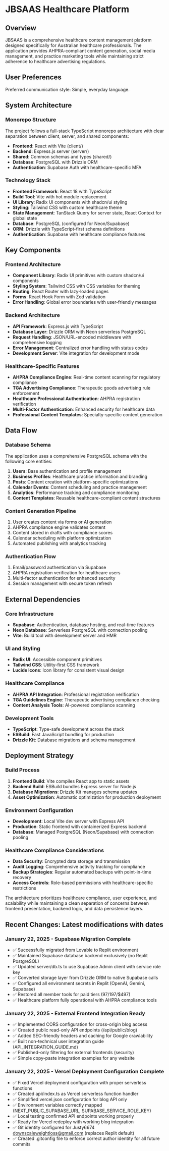 # JBSAAS Healthcare Platform

## Overview

JBSAAS is a comprehensive healthcare content management platform designed specifically for Australian healthcare professionals. The application provides AHPRA-compliant content generation, social media management, and practice marketing tools while maintaining strict adherence to healthcare advertising regulations.

## User Preferences

Preferred communication style: Simple, everyday language.

## System Architecture

### Monorepo Structure
The project follows a full-stack TypeScript monorepo architecture with clear separation between client, server, and shared components:

- **Frontend**: React with Vite (client/)
- **Backend**: Express.js server (server/)
- **Shared**: Common schemas and types (shared/)
- **Database**: PostgreSQL with Drizzle ORM
- **Authentication**: Supabase Auth with healthcare-specific MFA

### Technology Stack
- **Frontend Framework**: React 18 with TypeScript
- **Build Tool**: Vite with hot module replacement
- **UI Library**: Radix UI components with shadcn/ui styling
- **Styling**: Tailwind CSS with custom healthcare theme
- **State Management**: TanStack Query for server state, React Context for global state
- **Database**: PostgreSQL (configured for Neon/Supabase)
- **ORM**: Drizzle with TypeScript-first schema definitions
- **Authentication**: Supabase with healthcare compliance features

## Key Components

### Frontend Architecture
- **Component Library**: Radix UI primitives with custom shadcn/ui components
- **Styling System**: Tailwind CSS with CSS variables for theming
- **Routing**: React Router with lazy-loaded pages
- **Forms**: React Hook Form with Zod validation
- **Error Handling**: Global error boundaries with user-friendly messages

### Backend Architecture
- **API Framework**: Express.js with TypeScript
- **Database Layer**: Drizzle ORM with Neon serverless PostgreSQL
- **Request Handling**: JSON/URL-encoded middleware with comprehensive logging
- **Error Management**: Centralized error handling with status codes
- **Development Server**: Vite integration for development mode

### Healthcare-Specific Features
- **AHPRA Compliance Engine**: Real-time content scanning for regulatory compliance
- **TGA Advertising Compliance**: Therapeutic goods advertising rule enforcement
- **Healthcare Professional Authentication**: AHPRA registration verification
- **Multi-Factor Authentication**: Enhanced security for healthcare data
- **Professional Content Templates**: Specialty-specific content generation

## Data Flow

### Database Schema
The application uses a comprehensive PostgreSQL schema with the following core entities:

1. **Users**: Base authentication and profile management
2. **Business Profiles**: Healthcare practice information and branding
3. **Posts**: Content creation with platform-specific optimizations
4. **Calendar Events**: Content scheduling and practice management
5. **Analytics**: Performance tracking and compliance monitoring
6. **Content Templates**: Reusable healthcare-compliant content structures

### Content Generation Pipeline
1. User creates content via forms or AI generation
2. AHPRA compliance engine validates content
3. Content stored in drafts with compliance scores
4. Calendar scheduling with platform optimization
5. Automated publishing with analytics tracking

### Authentication Flow
1. Email/password authentication via Supabase
2. AHPRA registration verification for healthcare users
3. Multi-factor authentication for enhanced security
4. Session management with secure token refresh

## External Dependencies

### Core Infrastructure
- **Supabase**: Authentication, database hosting, and real-time features
- **Neon Database**: Serverless PostgreSQL with connection pooling
- **Vite**: Build tool with development server and HMR

### UI and Styling
- **Radix UI**: Accessible component primitives
- **Tailwind CSS**: Utility-first CSS framework
- **Lucide Icons**: Icon library for consistent visual design

### Healthcare Compliance
- **AHPRA API Integration**: Professional registration verification
- **TGA Guidelines Engine**: Therapeutic advertising compliance checking
- **Content Analysis Tools**: AI-powered compliance scanning

### Development Tools
- **TypeScript**: Type-safe development across the stack
- **ESBuild**: Fast JavaScript bundling for production
- **Drizzle Kit**: Database migrations and schema management

## Deployment Strategy

### Build Process
1. **Frontend Build**: Vite compiles React app to static assets
2. **Backend Build**: ESBuild bundles Express server for Node.js
3. **Database Migrations**: Drizzle Kit manages schema updates
4. **Asset Optimization**: Automatic optimization for production deployment

### Environment Configuration
- **Development**: Local Vite dev server with Express API
- **Production**: Static frontend with containerized Express backend
- **Database**: Managed PostgreSQL (Neon/Supabase) with connection pooling

### Healthcare Compliance Considerations
- **Data Security**: Encrypted data storage and transmission
- **Audit Logging**: Comprehensive activity tracking for compliance
- **Backup Strategies**: Regular automated backups with point-in-time recovery
- **Access Controls**: Role-based permissions with healthcare-specific restrictions

The architecture prioritizes healthcare compliance, user experience, and scalability while maintaining a clean separation of concerns between frontend presentation, backend logic, and data persistence layers.

## Recent Changes: Latest modifications with dates

### January 22, 2025 - Supabase Migration Complete
- ✅ Successfully migrated from Lovable to Replit environment  
- ✅ Maintained Supabase database backend exclusively (no Replit PostgreSQL)
- ✅ Updated server/db.ts to use Supabase Admin client with service role key
- ✅ Converted storage layer from Drizzle ORM to native Supabase calls
- ✅ Configured all environment secrets in Replit (OpenAI, Gemini, Supabase)
- ✅ Restored all member tools for paid tiers ($97/$197/$497)
- ✅ Healthcare platform fully operational with AHPRA compliance tools

### January 22, 2025 - External Frontend Integration Ready
- ✅ Implemented CORS configuration for cross-origin blog access
- ✅ Created public read-only API endpoints (/api/public/blog)
- ✅ Added SEO-friendly headers and caching for Google crawlability
- ✅ Built non-technical user integration guide (API_INTEGRATION_GUIDE.md)
- ✅ Published-only filtering for external frontends (security)
- ✅ Simple copy-paste integration examples for any website

### January 22, 2025 - Vercel Deployment Configuration Complete
- ✅ Fixed Vercel deployment configuration with proper serverless functions
- ✅ Created api/index.ts as Vercel serverless function handler
- ✅ Simplified vercel.json configuration for blog API only
- ✅ Environment variables correctly mapped (NEXT_PUBLIC_SUPABASE_URL, SUPABASE_SERVICE_ROLE_KEY)
- ✅ Local testing confirmed API endpoints working properly
- ✅ Ready for Vercel redeploy with working blog integration
- ✅ Git identity configured for Justy6674 <downscaleweightloss@gmail.com> (replaces Replit default)
- ✅ Created .gitconfig file to enforce correct author identity for all future commits